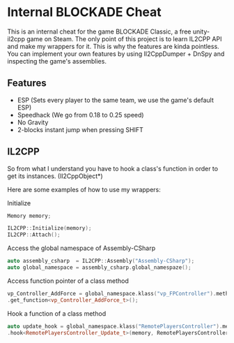 # Internal BLOCKADE Cheat

This is an internal cheat for the game BLOCKADE Classic, a free unity-il2cpp game on Steam.
The only point of this project is to learn IL2CPP API and make my wrappers for it. This is why the features are kinda pointless.
You can implement your own features by using Il2CppDumper + DnSpy and inspecting the game's assemblies.

## Features
- ESP (Sets every player to the same team, we use the game's default ESP)
- Speedhack (We go from 0.18 to 0.25 speed)
- No Gravity
- 2-blocks instant jump when pressing SHIFT

## IL2CPP

So from what I understand you have to hook a class's function in order to get its instances. (Il2CppObject*)

Here are some examples of how to use my wrappers:

Initialize
```c++
Memory memory;

IL2CPP::Initialize(memory);
IL2CPP::Attach();
```

Access the global namespace of Assembly-CSharp
```c++
auto assembly_csharp  = IL2CPP::Assembly("Assembly-CSharp");
auto global_namespace = assembly_csharp.global_namespaze();
```

Access function pointer of a class method
```c++
vp_Controller_AddForce = global_namespace.klass("vp_FPController").method("AddForce", 1) // 1 is the method's arg count
.get_function<vp_Controller_AddForce_t>();
```

Hook a function of a class method
```c++
auto update_hook = global_namespace.klass("RemotePlayersController").method("Update", 0) // 0 is the method's arg count
.hook<RemotePlayersController_Update_t>(memory, RemotePlayersController_Update, &RemotePlayersController_Update_original);
```
